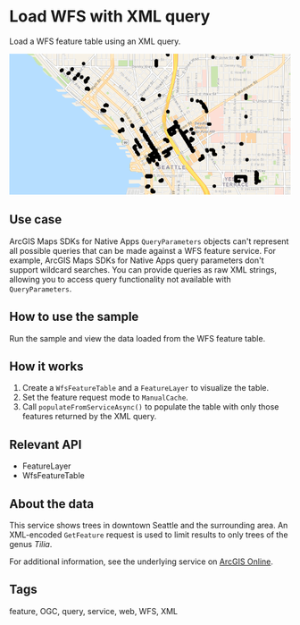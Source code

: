 # Load WFS with XML query

Load a WFS feature table using an XML query.

![Image of load WFS with XML query](WfsXmlQuery.png)

## Use case

ArcGIS Maps SDKs for Native Apps `QueryParameters` objects can't represent all possible queries that can be made against a WFS feature service. For example, ArcGIS Maps SDKs for Native Apps query parameters don't support wildcard searches. You can provide queries as raw XML strings, allowing you to access query functionality not available with `QueryParameters`.

## How to use the sample

Run the sample and view the data loaded from the WFS feature table.

## How it works

1. Create a `WfsFeatureTable` and a `FeatureLayer` to visualize the table.
2. Set the feature request mode to `ManualCache`.
3. Call `populateFromServiceAsync()` to populate the table with only those features returned by the XML query.

## Relevant API

* FeatureLayer
* WfsFeatureTable

## About the data

This service shows trees in downtown Seattle and the surrounding area. An XML-encoded `GetFeature` request is used to limit results to only trees of the genus *Tilia*.

For additional information, see the underlying service on [ArcGIS Online](https://www.arcgis.com/home/item.html?id=1b81d35c5b0942678140efc29bc25391).

## Tags

feature, OGC, query, service, web, WFS, XML
